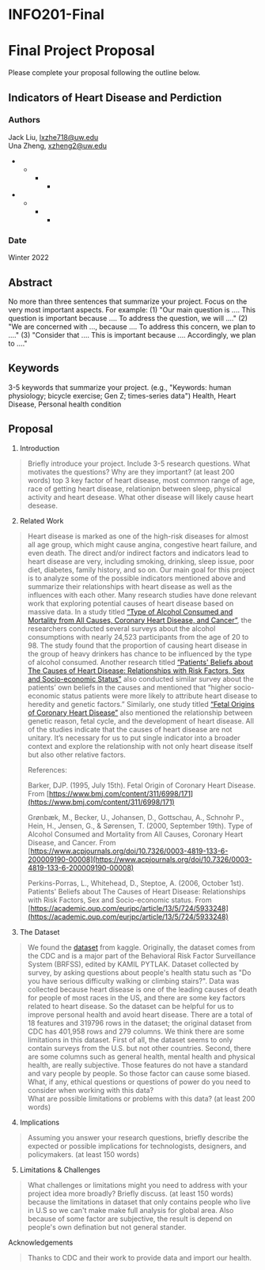 # INFO201-Final


# Final Project Proposal

Please complete your proposal following the outline below.

## Indicators of Heart Disease and Perdiction

### Authors
Jack Liu, lxzhe718@uw.edu<br>
Una Zheng, xzheng2@uw.edu<br>
- - - - <br>
- - - - <br>

### Date
Winter 2022

## Abstract

No more than three sentences that summarize your project. Focus on the very most important aspects. For example: (1) "Our main question is .... This question is important because .... To address the question, we will ...." (2) "We are concerned with ..., because .... To address this concern, we plan to ...." (3) "Consider that .... This is important because .... Accordingly, we plan to ...."

## Keywords

3-5 keywords that summarize your project.
(e.g., "Keywords: human physiology; bicycle exercise; Gen Z; times-series data")
Health, Heart Disease, Personal health condition

## Proposal

1. Introduction  

> Briefly introduce your project.  Include 3-5 research questions. What motivates the questions? Why are they important? (at least 200 words)
> top 3 key factor of heart disease, most common range of age, race of getting heart disease, relationipn between sleep, physical activity and heart desease. What other disease will likely cause heart desease.

2. Related Work  

> Heart disease is marked as one of the high-risk diseases for almost all age group, which might cause angina, congestive heart failure, and even death. The direct and/or indirect factors and indicators lead to heart disease are very, including smoking, drinking, sleep issue, poor diet, diabetes, family history, and so on. Our main goal for this project is to analyze some of the possible indicators mentioned above and summarize their relationships with heart disease as well as the influences with each other. Many research studies have done relevant work that exploring potential causes of heart disease based on massive data. In a study titled [“Type of Alcohol Consumed and Mortality from All Causes, Coronary Heart Disease, and Cancer”](https://www.acpjournals.org/doi/10.7326/0003-4819-133-6-200009190-00008), the researchers conducted several surveys about the alcohol consumptions with nearly 24,523 participants from the age of 20 to 98. The study found that the proportion of causing heart disease in the group of heavy drinkers has chance to be influenced by the type of alcohol consumed. Another research titled [“Patients' Beliefs about The Causes of Heart Disease: Relationships with Risk Factors, Sex and Socio-economic Status”](https://academic.oup.com/eurjpc/article/13/5/724/5933248) also conducted similar survey about the patients’ own beliefs in the causes and mentioned that “higher socio-economic status patients were more likely to attribute heart disease to heredity and genetic factors.” Similarly, one study titled [“Fetal Origins of Coronary Heart Disease”](https://www.bmj.com/content/311/6998/171) also mentioned the relationship between genetic reason, fetal cycle, and the development of heart disease. All of the studies indicate that the causes of heart disease are not unitary. It’s necessary for us to put single indicator into a broader context and explore the relationship with not only heart disease itself but also other relative factors.
>
> References:
>
> Barker, DJP. (1995, July 15th). Fetal Origin of Coronary Heart Disease. From [https://www.bmj.com/content/311/6998/171](https://www.bmj.com/content/311/6998/171)
>
> Grønbæk, M., Becker, U., Johansen, D., Gottschau, A., Schnohr P., Hein, H., Jensen, G., & Sørensen, T. (2000, September 19th). Type of Alcohol Consumed and Mortality from All Causes, Coronary Heart Disease, and Cancer. From [https://www.acpjournals.org/doi/10.7326/0003-4819-133-6-200009190-00008](https://www.acpjournals.org/doi/10.7326/0003-4819-133-6-200009190-00008)
>
> Perkins-Porras, L., Whitehead, D., Steptoe, A. (2006, October 1st). Patients' Beliefs about The Causes of Heart Disease: Relationships with Risk Factors, Sex and Socio-economic status. From [https://academic.oup.com/eurjpc/article/13/5/724/5933248](https://academic.oup.com/eurjpc/article/13/5/724/5933248)


3. The Dataset
> We found the [dataset](https://www.kaggle.com/datasets/kamilpytlak/personal-key-indicators-of-heart-disease/code) from kaggle. Originally, the dataset comes from the CDC and is a major part of the Behavioral Risk Factor Surveillance System (BRFSS), edited by KAMIL PYTLAK. Dataset collected by survey, by asking questions about people's health statu such as "Do you have serious difficulty walking or climbing stairs?". Data was collected because heart disease is one of the leading causes of death for people of most races in the US, and there are some key factors related to heart disease. So the dataset can be helpful for us to improve personal health and avoid heart disease. There are a total of 18 features and 319796 rows in the dataset; the original dataset from CDC has 401,958 rows and 279 columns. We think there are some limitations in this dataset. First of all, the dataset seems to only contain surveys from the U.S. but not other countries. Second, there are some columns such as general health, mental health and physical health, are really subjective. Those features do not have a standard and vary people by people. So those factor can cause some biased.  
> What, if any, ethical questions or questions of power do you need to consider when working with this data?  
> What are possible limitations or problems with this data?   (at least 200 words)

4. Implications

> Assuming you answer your research questions, briefly describe the expected or possible implications for technologists, designers, and policymakers. (at least 150 words)

5. Limitations & Challenges
>What challenges or limitations might you need to address with your project idea more broadly? Briefly discuss. (at least 150 words)
> because the limitations in dataset that only contains people who live in U.S  so we can't make make full analysis for global area.
> Also because of some factor are subjective, the result is depend on people's own defination but not general stander. 

Acknowledgements
>Thanks to CDC and their work to provide data and import our health.
